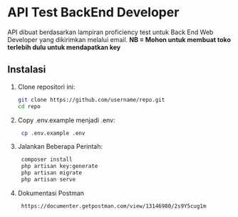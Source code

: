# API Test BackEnd Developer

API dibuat berdasarkan lampiran proficiency test untuk Back End Web Developer yang dikirimkan melalui email.
<b>NB = Mohon untuk membuat toko terlebih dulu untuk mendapatkan key </b>

## Instalasi

1. Clone repositori ini:

    ```bash
    git clone https://github.com/username/repo.git
    cd repo
    ```

2. Copy .env.example menjadi .env:

    ```bash
     cp .env.example .env
    ```

3. Jalankan Beberapa Perintah:

    ```bash
     composer install
     php artisan key:generate
     php artisan migrate
     php artisan serve

    ```

4. Dokumentasi Postman
    ```bash
     https://documenter.getpostman.com/view/13146980/2s9Y5cug1m
    ```
